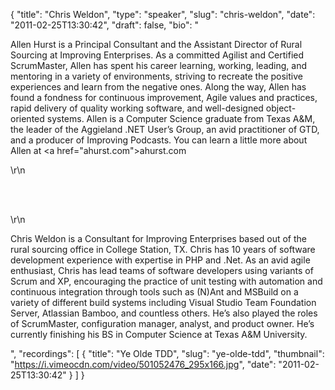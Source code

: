 {
  "title": "Chris Weldon",
  "type": "speaker",
  "slug": "chris-weldon",
  "date": "2011-02-25T13:30:42",
  "draft": false,
  "bio": "<p>Allen Hurst is a Principal Consultant and the Assistant Director of Rural Sourcing at Improving Enterprises. As a committed Agilist and Certified ScrumMaster, Allen has spent his career learning, working, leading, and mentoring in a variety of environments, striving to recreate the positive experiences and learn from the negative ones. Along the way, Allen has found a fondness for continuous improvement, Agile values and practices, rapid delivery of quality working software, and well-designed object-oriented systems. Allen is a Computer Science graduate from Texas A&amp;M, the leader of the Aggieland .NET User&rsquo;s Group, an avid practitioner of GTD, and a producer of Improving Podcasts. You can learn a little more about Allen at <a href=\"ahurst.com\">ahurst.com</a></p>\r\n<p><br /><br /></p>\r\n<p>Chris Weldon is a Consultant for Improving Enterprises based out of the rural sourcing office in College Station, TX. Chris has 10 years of software development experience with expertise in PHP and .Net. As an avid agile enthusiast, Chris has lead teams of software developers using variants of Scrum and XP, encouraging the practice of unit testing with automation and continuous integration through tools such as (N)Ant and MSBuild on a variety of different build systems including Visual Studio Team Foundation Server, Atlassian Bamboo, and countless others. He&rsquo;s also played the roles of ScrumMaster, configuration manager, analyst, and product owner. He&rsquo;s currently finishing his BS in Computer Science at Texas A&amp;M University.</p>",
  "recordings": [
    {
      "title": "Ye Olde TDD",
      "slug": "ye-olde-tdd",
      "thumbnail": "https://i.vimeocdn.com/video/501052476_295x166.jpg",
      "date": "2011-02-25T13:30:42"
    }
  ]
}